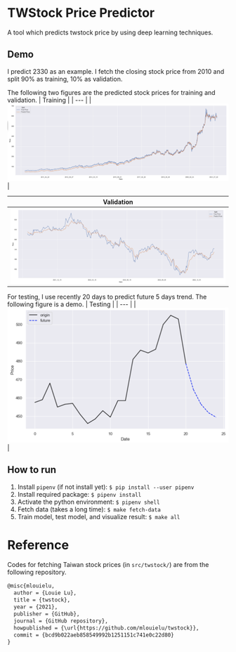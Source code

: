 # TWStock Price Predictor
A tool which predicts twstock price by using deep learning techniques.

## Demo
I predict 2330 as an example. I fetch the closing stock price from 2010 and split 90% as training, 10% as validation.

The following two figures are the predicted stock prices for training and validation.
| Training |
| --- |
| ![Training](figure/training.png) |

| Validation |
| --- |
| ![Validation](figure/validation.png) |

For testing, I use recently 20 days to predict future 5 days trend. The following figure is a demo.
| Testing |
| --- |
| ![Testing](figure/testing.png) |


## How to run
1. Install `pipenv` (if not install yet): `$ pip install --user pipenv`
2. Install required package: `$ pipenv install`
3. Activate the python environment: `$ pipenv shell`
4. Fetch data (takes a long time): `$ make fetch-data`
5. Train model, test model, and visualize result: `$ make all`

# Reference
Codes for fetching Taiwan stock prices (in `src/twstock/`) are from the following repository.
```
@misc{mlouielu,
  author = {Louie Lu},
  title = {twstock},
  year = {2021},
  publisher = {GitHub},
  journal = {GitHub repository},
  howpublished = {\url{https://github.com/mlouielu/twstock}},
  commit = {bcd9b022aeb858549992b1251151c741e0c22d80}
}
```
